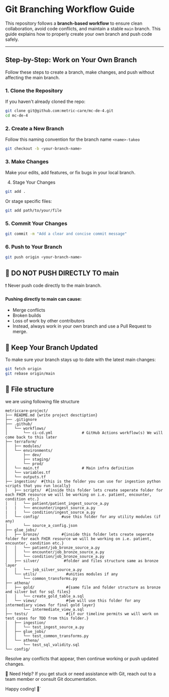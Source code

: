 

# Git Branching Workflow Guide

This repository follows a **branch-based workflow** to ensure clean collaboration, avoid code conflicts, and maintain a stable `main` branch. This guide explains how to properly create your own branch and push code safely.

---

## Step-by-Step: Work on Your Own Branch

Follow these steps to create a branch, make changes, and push without affecting the main branch.

### 1. Clone the Repository

If you haven't already cloned the repo:

```bash
git clone git@github.com:metric-care/mc-de-4.git
cd mc-de-4
```

### 2. Create a New Branch
Follow this naming convention for the branch name ```<name>-takeo```

```bash
git checkout -b <your-branch-name>
```

### 3. Make Changes
Make your edits, add features, or fix bugs in your local branch.

4. Stage Your Changes
```bash
git add .
```
Or stage specific files:

```bash
git add path/to/your/file
```

### 5. Commit Your Changes
```bash
git commit -m "Add a clear and concise commit message"
```

### 6. Push to Your Branch
```bash
git push origin <your-branch-name>
```

## 🚫 DO NOT PUSH DIRECTLY TO main
❗ Never push code directly to the main branch.

#### Pushing directly to main can cause:

- Merge conflicts
- Broken builds
- Loss of work by other contributors
- Instead, always work in your own branch and use a Pull Request to merge.

## 🔄 Keep Your Branch Updated
To make sure your branch stays up to date with the latest main changes:

```bash
git fetch origin
git rebase origin/main
```

## 📁 File structure
we are using following file structure
```bazaar
metriccare-project/
├── README.md {write project desctiption}
├── .gitignore
├── .github/
│   └── workflows/
│       └── ci-cd.yml             # GitHub Actions workflow(s) We will come back to this later
├── terraform/
│   ├── modules/
│   └── environments/
│       ├── dev/
│       ├── staging/
│       └── prod/
│   └── main.tf                   # Main infra definition
│   └── variables.tf
│   └── outputs.tf
├── ingestion/  #{this is the folder you can use for ingestion python scripts that you run locally}
│   ├── scripts/  #{inside this folder lets create seperate folder for each FHIR resource we will be working on i.e. patient, encounter, condition etc.}
│   │   └── patient/patient_ingest_source_a.py
|   |   └── encounter/ingest_source_a.py
|   |   └── condition/ingest_source_a.py
│   └── config/          #use this folder for any utility modules (if any)
│       └── source_a_config.json
├── glue_jobs/
│   ├── bronze/          #{inside this folder lets create seperate folder for each FHIR resource we will be working on i.e. patient, encounter, condition etc.}
│   │   └── patient/job_bronze_source_a.py
│   │   └── encounter/job_bronze_source_a.py
│   │   └── condition/job_bronze_source_a.py
│   ├── silver/           #folder and files structure same as bronze layer
│   │   └── job_silver_source_a.py
│   └── utils/             #unities modules if any
│       └── common_transforms.py
├── athena/
│   ├── gold/              #{same file and folder structure as bronze and silver but for sql files}
│   │   └── create_gold_table_a.sql
│   └── views/             #{we will use this folder for any intermediary views for final gold layer}
│       └── intermediate_view_a.sql
├── tests/                 #{if our timeline permits we will work on test cases for TDD from this folder.}
│   ├── ingestion/
│   │   └── test_ingest_source_a.py
│   ├── glue_jobs/
│   │   └── test_common_transforms.py
│   └── athena/
│       └── test_sql_validity.sql
└── config/ 
```

Resolve any conflicts that appear, then continue working or push updated changes.

🙋 Need Help?
If you get stuck or need assistance with Git, reach out to a team member or consult Git documentation.

Happy coding! 🎉`